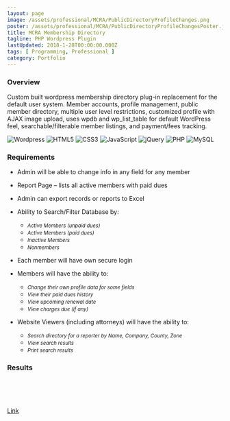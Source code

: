```yaml
---
layout: page
image: /assets/professional/MCRA/PublicDirectoryProfileChanges.png
poster: /assets/professional/MCRA/PublicDirectoryProfileChangesPoster.jpg
title: MCRA Membership Directory
tagline: PHP Wordpress Plugin
lastUpdated: 2018-1-28T00:00:00.000Z
tags: [ Programming, Professional ]
category: Portfolio
---
```


### Overview

Custom built wordpress membership directory plug-in replacement for the default
user system. Member accounts, profile management, public member directory,
multiple user level restrictions, customized profile with AJAX image upload,
uses wpdb and wp_list_table for default WordPress feel, searchable/filterable
member listings, and payment/fees tracking.

<img class="lazyLoad tiny" :data-src="$withBase('/assets/logo/logoWordpress.png')" alt="Wordpress"/>
<img class="lazyLoad tiny" :data-src="$withBase('/assets/logo/logoHTML5.png')" alt="HTML5"/>
<img class="lazyLoad tiny" :data-src="$withBase('/assets/logo/logoCSS3.png')" alt="CSS3"/>
<img class="lazyLoad tiny" :data-src="$withBase('/assets/logo/logoJavascript.png')" alt="JavaScript"/>
<img class="lazyLoad tiny" :data-src="$withBase('/assets/logo/logoJQuery.png')" alt="jQuery"/>
<img class="lazyLoad tiny" :data-src="$withBase('/assets/logo/logoPHP.png')" alt="PHP"/>
<img class="lazyLoad tiny" :data-src="$withBase('/assets/logo/logoMySQL.png')" alt="MySQL"/>
<img class="lazyLoad tiny" :data-src="$withBase('/assets/professional/MCRA/lmd_home_animation.gif')" alt=""/>

### Requirements

-   Admin will be able to change info in any field for any member
-   Report Page – lists all active members with paid dues
-   Admin can export records or reports to Excel
-   Ability to Search/Filter Database by:

    -   <small><em>Active Members (unpaid dues)</em></small>
    -   <small><em>Active Members (paid dues)</em></small>
    -   <small><em>Inactive Members</em></small>
    -   <small><em>Nonmembers</em></small>

-   Each member will have own secure login
-   Members will have the ability to:

    -   <small><em>Change their own profile data for some fields</em></small>
    -   <small><em>View their paid dues history</em></small>
    -   <small><em>View upcoming renewal date</em></small>
    -   <small><em>View charges due (if any)</em></small>

-   Website Viewers (including attorneys) will have the ability to:
    -   <small><em>Search directory for a reporter by Name, Company, County, Zone</em></small>
    -   <small><em>View search results</em></small>
    -   <small><em>Print search results</em></small>

### Results

<img class="lazyLoad thumbnail" :data-src="$withBase('/assets/professional/MCRA/MCRAMembershipPluginDevelopment.png')"/>
<img class="lazyLoad thumbnail" :data-src="$withBase('/assets/professional/MCRA/MCRAMembers.png')"/>
<img class="lazyLoad thumbnail" :data-src="$withBase('/assets/professional/MCRA/MCRAPayments.png')" alt=""/>
<img class="lazyLoad thumbnail" :data-src="$withBase('/assets/professional/MCRA/MCRAWordPress.png')" alt=""/>
<br/>
<img class="lazyLoad thumbnail" :data-src="$withBase('/assets/professional/MCRA/EditUser.png')" alt=""/>
<img class="lazyLoad thumbnail" :data-src="$withBase('/assets/professional/MCRA/FeeOptions.png')" alt=""/>
<img class="lazyLoad thumbnail" :data-src="$withBase('/assets/professional/MCRA/InvoiceChanges.png')" alt=""/>
<br/>
<img class="lazyLoad thumbnail" :data-src="$withBase('/assets/professional/MCRA/AdvancedMemberSearch.png')" alt=""/>
<img class="lazyLoad thumbnail" :data-src="$withBase('/assets/professional/MCRA/PublicDirectoryChanges.png')" alt=""/>
<img class="lazyLoad thumbnail" :data-src="$withBase('/assets/professional/MCRA/PublicDirectorySearchChanges.png')" alt=""/>

<a href="http://mscra.com/attorneys/mcra-public-directory/">Link</a>
